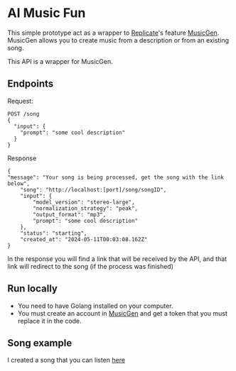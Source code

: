 # AI Music Fun
This simple prototype act as a wrapper to [Replicate](https://replicate.com/)'s feature [MusicGen](https://replicate.com/meta/musicgen).
MusicGen allows you to create music from a description or from an existing song.

This API is a wrapper for MusicGen.

## Endpoints

Request: 
```
POST /song
{
  "input": {
    "prompt": "some cool description"
  }
}
```
Response
```
{
"message": "Your song is being processed, get the song with the link below",
    "song": "http://localhost:[port]/song/songID",
    "input": {
        "model_version": "stereo-large",
        "normalization_strategy": "peak",
        "output_format": "mp3",
        "prompt": "some cool description"
    },
    "status": "starting",
    "created_at": "2024-05-11T00:03:08.162Z"
}
```

In the response you will find a link that will be received by the API, and that link will redirect to the song (if the process was finished)

## Run locally
- You need to have Golang installed on your computer.
- You must create an account in [MusicGen](https://replicate.com/meta/musicgen) and get a token that you must replace it in the code.


## Song example
I created a song that you can listen [here](https://soundcloud.com/bruno-giulianetti/replicate-prediction-test?si=c94bdcb3243a43d48559d6ef3167825a)
